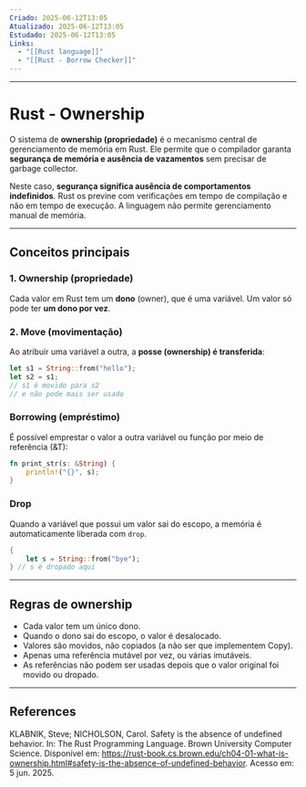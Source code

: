 ```yaml
---
Criado: 2025-06-12T13:05
Atualizado: 2025-06-12T13:05
Estudado: 2025-06-12T13:05
Links:
  - "[[Rust language]]"
  - "[[Rust - Borrow Checker]]"
---
```

---
# Rust - Ownership

O sistema de **ownership (propriedade)** é o mecanismo central de gerenciamento de memória em Rust. Ele permite que o compilador garanta **segurança de memória e ausência de vazamentos** sem precisar de garbage collector.

Neste caso, **segurança significa ausência de comportamentos indefinidos**. Rust os previne com verificações em tempo de compilação e não em tempo de execução. A linguagem não permite gerenciamento manual de memória.

---
## Conceitos principais

### 1. Ownership (propriedade)
Cada valor em Rust tem um **dono** (owner), que é uma variável. Um valor só pode ter **um dono por vez**.

### 2. Move (movimentação)
Ao atribuir uma variável a outra, a **posse (ownership) é transferida**:

```rust
let s1 = String::from("hello");
let s2 = s1; 
// s1 é movido para s2 
// e não pode mais ser usado
```

### Borrowing (empréstimo)

É possível emprestar o valor a outra variável ou função por meio de referência (&T):

```rust
fn print_str(s: &String) {
    println!("{}", s);
}
```

### Drop

Quando a variável que possui um valor sai do escopo, a memória é automaticamente liberada com `drop`.

```rust
{
    let s = String::from("bye");
} // s é dropado aqui
```

---
## Regras de ownership

- Cada valor tem um único dono.
- Quando o dono sai do escopo, o valor é desalocado.
- Valores são movidos, não copiados (a não ser que implementem Copy).
- Apenas uma referência mutável por vez, ou várias imutáveis.
- As referências não podem ser usadas depois que o valor original foi movido ou dropado.

---
## References

KLABNIK, Steve; NICHOLSON, Carol. Safety is the absence of undefined behavior. In: The Rust Programming Language. Brown University Computer Science. Disponível em: https://rust-book.cs.brown.edu/ch04-01-what-is-ownership.html#safety-is-the-absence-of-undefined-behavior. Acesso em: 5 jun. 2025.
